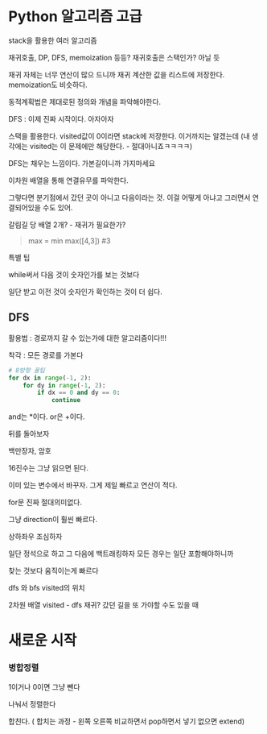 # Python 알고리즘 고급

stack을 활용한 여러 알고리즘

재귀호출, DP, DFS, memoization   등등? 재귀호출은 스택인가? 아닐 듯

재귀 자체는 너무 연산이 많으 드니까 재귀 계산한 값을 리스트에 저장한다.  memoization도 비슷하다.

동적계획법은 제대로된 정의와 개념을 파악해야한다.

DFS : 이제 진짜 시작이다. 아자아자  

스택을 활용한다. visited값이 0이라면 stack에 저장한다. 이거까지는 알겠는데  (내 생각에는 visited는 이 문제에만 해당한다. - 절대아니죠ㅋㅋㅋㅋ)

DFS는 채우는 느낌이다. 가본길이니까 가지마세요

이차원 배열을 통해 연결유무를 파악한다.

그렇다면 분기점에서 갔던 곳이 아니고 다음이라는 것. 이걸 어떻게 아냐고 그러면서 연결되어있을 수도 있어.

갈림길 당 배열 2개? - 재귀가 필요한가?

> max  = min
max([4,3])
#3
> 

특별 팁

while써서 다음 것이 숫자인가를 보는 것보다

일단 받고 이전 것이 숫자인가 확인하는 것이 더 쉽다.

## DFS

활용법 : 경로까지 갈 수 있는가에 대한 알고리즘이다!!!

착각 : 모든 경로를 가본다

```python
# 8방향 꿀팁
for dx in range(-1, 2):
	for dy in range(-1, 2):
		if dx == 0 and dy == 0:
			continue
```

and는 *이다.  or은  +이다.

뒤를 돌아보자

백만장자, 암호

16진수는 그냥 읽으면 된다.

이미 있는 변수에서 바꾸자. 그게 제일 빠르고 연산이 적다.

for문 진짜 절대의미없다.

그냥 direction이 훨씬 빠르다.

상하좌우 조심하자

일단 정석으로 하고 그 다음에 백트래킹하자 모든 경우는 일단 포함해야하니까

찾는 것보다 움직이는게 빠르다

dfs 와 bfs visited의 위치

2차원 배열 visited  - dfs 재귀? 갔던 길을 또 가야할 수도 있을 때

# 새로운 시작

### 병합정렬

1이거나 0이면 그냥 뺀다

나눠서 정렬한다

합친다. ( 합치는 과정 - 왼쪽 오른쪽 비교하면서 pop하면서 넣기 없으면 extend)

